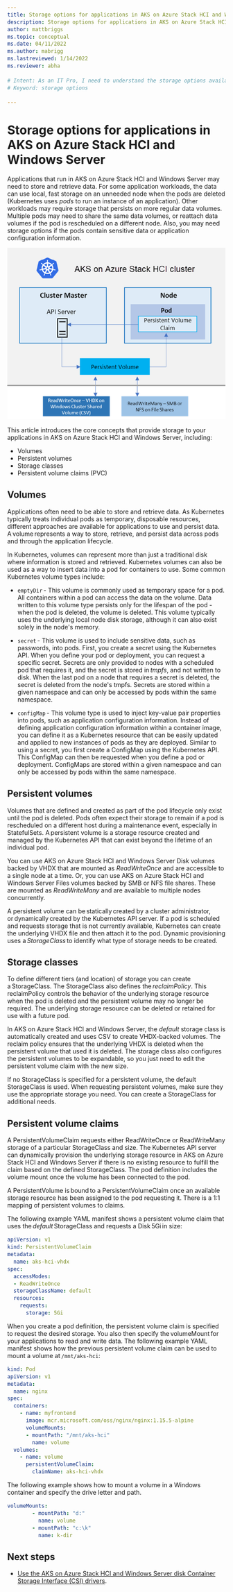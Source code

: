 ```yaml
---
title: Storage options for applications in AKS on Azure Stack HCI and Windows Server
description: Storage options for applications in AKS on Azure Stack HCI and Windows Server.
author: mattbriggs
ms.topic: conceptual
ms.date: 04/11/2022
ms.author: mabrigg 
ms.lastreviewed: 1/14/2022
ms.reviewer: abha

# Intent: As an IT Pro, I need to understand the storage options available for applications in AKS so that I can optimize how to best to store and retrieve data.
# Keyword: storage options

---
```


# Storage options for applications in AKS on Azure Stack HCI and Windows Server

Applications that run in AKS on Azure Stack HCI and Windows Server may need to store and retrieve data. For some application workloads, the data can use local, fast storage on an unneeded node when the pods are deleted (Kubernetes uses _pods_ to run an instance of an application). Other workloads may require storage that persists on more regular data volumes. Multiple pods may need to share the same data volumes, or reattach data volumes if the pod is rescheduled on a different node. Also, you may need storage options if the pods contain sensitive data or application configuration information. 

![Architectural storage image showing a cluster master and node](media/storage-architecture.png)

This article introduces the core concepts that provide storage to your applications in AKS on Azure Stack HCI and Windows Server, including:
- Volumes 
- Persistent volumes 
- Storage classes 
- Persistent volume claims (PVC) 

## Volumes
Applications often need to be able to store and retrieve data. As Kubernetes typically treats individual pods as temporary, disposable resources, different approaches are available for applications to use and persist data. A volume represents a way to store, retrieve, and persist data across pods and through the application lifecycle. 

In Kubernetes, volumes can represent more than just a traditional disk where information is stored and retrieved. Kubernetes volumes can also be used as a way to insert data into a pod for containers to use. Some common Kubernetes volume types include: 

- `emptyDir` - This volume is commonly used as temporary space for a pod. All containers within a pod can access the data on the volume. Data written to this volume type persists only for the lifespan of the pod - when the pod is deleted, the volume is deleted. This volume typically uses the underlying local node disk storage, although it can also exist solely in the node's memory. 

- `secret` - This volume is used to include sensitive data, such as passwords, into pods. First, you create a secret using the Kubernetes API. When you define your pod or deployment, you can request a specific secret. Secrets are only provided to nodes with a scheduled pod that requires it, and the secret is stored in _tmpfs_, and not written to disk. When the last pod on a node that requires a secret is deleted, the secret is deleted from the node's tmpfs. Secrets are stored within a given namespace and can only be accessed by pods within the same namespace. 

- `configMap` - This volume type is used to inject key-value pair properties into pods, such as application configuration information. Instead of defining application configuration information within a container image, you can define it as a Kubernetes resource that can be easily updated and applied to new instances of pods as they are deployed. Similar to using a secret, you first create a ConfigMap using the Kubernetes API. This ConfigMap can then be requested when you define a pod or deployment. ConfigMaps are stored within a given namespace and can only be accessed by pods within the same namespace. 

## Persistent volumes
Volumes that are defined and created as part of the pod lifecycle only exist until the pod is deleted. Pods often expect their storage to remain if a pod is rescheduled on a different host during a maintenance event, especially in StatefulSets. A persistent volume is a storage resource created and managed by the Kubernetes API that can exist beyond the lifetime of an individual pod. 

You can use AKS on Azure Stack HCI and Windows Server Disk volumes backed by VHDX that are mounted as _ReadWriteOnce_ and are accessible to a single node at a time. Or, you can use AKS on Azure Stack HCI and Windows Server Files volumes backed by SMB or NFS file shares. These are mounted as _ReadWriteMany_ and are available to multiple nodes concurrently. 

A persistent volume can be statically created by a cluster administrator, or dynamically created by the Kubernetes API server. If a pod is scheduled and requests storage that is not currently available, Kubernetes can create the underlying VHDX file and then attach it to the pod. Dynamic provisioning uses a _StorageClass_ to identify what type of storage needs to be created. 

## Storage classes
To define different tiers (and location) of storage you can create a StorageClass. The StorageClass also defines the _reclaimPolicy_. This reclaimPolicy controls the behavior of the underlying storage resource when the pod is deleted and the persistent volume may no longer be required. The underlying storage resource can be deleted or retained for use with a future pod. 

In AKS on Azure Stack HCI and Windows Server, the _default_ storage class is automatically created and uses CSV to create VHDX-backed volumes. The reclaim policy ensures that the underlying VHDX is deleted when the persistent volume that used it is deleted. The storage class also configures the persistent volumes to be expandable, so you just need to edit the persistent volume claim with the new size. 

If no StorageClass is specified for a persistent volume, the default StorageClass is used. When requesting persistent volumes, make sure they use the appropriate storage you need. You can create a StorageClass for additional needs. 

## Persistent volume claims 
A PersistentVolumeClaim requests either ReadWriteOnce or ReadWriteMany storage of a particular StorageClass and size. The Kubernetes API server can dynamically provision the underlying storage resource in AKS on Azure Stack HCI and Windows Server if there is no existing resource to fulfill the claim based on the defined StorageClass. The pod definition includes the volume mount once the volume has been connected to the pod. 

A PersistentVolume is bound to a PersistentVolumeClaim once an available storage resource has been assigned to the pod requesting it. There is a 1:1 mapping of persistent volumes to claims. 

The following example YAML manifest shows a persistent volume claim that uses the _default_ StorageClass and requests a Disk 5Gi in size: 

```yaml
apiVersion: v1 
kind: PersistentVolumeClaim 
metadata: 
  name: aks-hci-vhdx 
spec: 
  accessModes: 
  - ReadWriteOnce 
  storageClassName: default 
  resources: 
    requests: 
      storage: 5Gi 
```

When you create a pod definition, the persistent volume claim is specified to request the desired storage. You also then specify the volumeMount for your applications to read and write data. The following example YAML manifest shows how the previous persistent volume claim can be used to mount a volume at `/mnt/aks-hci`: 

```yaml
kind: Pod 
apiVersion: v1 
metadata: 
  name: nginx 
spec: 
  containers: 
    - name: myfrontend 
      image: mcr.microsoft.com/oss/nginx/nginx:1.15.5-alpine 
      volumeMounts: 
      - mountPath: "/mnt/aks-hci" 
        name: volume 
  volumes: 
    - name: volume 
      persistentVolumeClaim: 
        claimName: aks-hci-vhdx 
```

The following example shows how to mount a volume in a Windows container and specify the drive letter and path. 

```yaml
volumeMounts: 
        - mountPath: "d:" 
          name: volume 
        - mountPath: "c:\k" 
          name: k-dir 
```

## Next steps

- [Use the AKS on Azure Stack HCI and Windows Server disk Container Storage Interface (CSI) drivers](./container-storage-interface-disks.md).